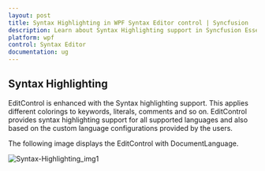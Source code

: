 ```yaml
---
layout: post
title: Syntax Highlighting in WPF Syntax Editor control | Syncfusion
description: Learn about Syntax Highlighting support in Syncfusion Essential Studio WPF Syntax Editor control, its elements and more.
platform: wpf
control: Syntax Editor
documentation: ug
---
```


## Syntax Highlighting

EditControl is enhanced with the Syntax highlighting support. This applies different colorings to keywords, literals, comments and so on. EditControl provides syntax highlighting support for all supported languages and also based on the custom language configurations provided by the users.

The following image displays the EditControl with DocumentLanguage.

![Syntax-Highlighting_img1](Syntax-Highlighting_images/Syntax-Highlighting_img1.jpeg)


